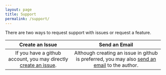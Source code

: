 ```yaml
---
layout: page
title: Support
permalink: /support/
---
```


There are two ways to request support with issues or request a feature.

| Create an Issue | Send an Email |
|:---:|:---:|
| If you have a github account, you may directly [create an issue](https://github.com/bonafideduck/CloseTabsExtension/issues/new/choose). | Although creating an issue in github is preferred, you may also [send an email](mailto:closetabs@patnan.com) to the author. |
